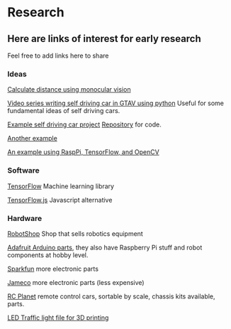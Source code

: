 # Research

## Here are links of interest for early research
Feel free to add links here to share

### Ideas

[Calculate distance using monocular vision](https://www.pyimagesearch.com/2015/01/19/find-distance-camera-objectmarker-using-python-opencv/)

[Video series writing self driving car in GTAV using python](https://www.youtube.com/playlist?list=PLQVvvaa0QuDeETZEOy4VdocT7TOjfSA8a)
Useful for some fundamental ideas of self driving cars.

[Example self driving car project](https://zhengludwig.wordpress.com/projects/self-driving-rc-car/)
[Repository](https://github.com/hamuchiwa/AutoRCCar) for code.

[Another example](http://blog.davidsingleton.org/nnrccar/)

[An example using RaspPi, TensorFlow, and OpenCV](https://www.raspberrypi.org/magpi/self-driving-rc-car/)


### Software

[TensorFlow](https://www.tensorflow.org/)
Machine learning library

[TensorFlow.js](https://js.tensorflow.org/)
Javascript alternative

### Hardware

[RobotShop](https://www.robotshop.com/en/)
Shop that sells robotics equipment

[Adafruit Arduino parts](https://www.adafruit.com/category/17), they also have Raspberry Pi stuff and robot components at hobby level.

[Sparkfun](https://www.sparkfun.com/) more electronic parts

[Jameco](https://www.jameco.com/webapp/wcs/stores/servlet/StoreCatalogDisplay?storeId=10001&catalogId=10001&langId=-1) more electronic parts (less expensive)

[RC Planet](https://www.rcplanet.com/radio-control/rc-cars-trucks/) remote control cars, sortable by scale, chassis kits available, parts.

[LED Traffic light file for 3D printing](https://www.thingiverse.com/thing:1341507)
